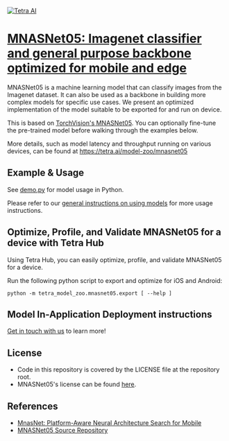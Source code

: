 [![Tetra AI](https://tetra.ai/img/logo.svg)](https://tetra.ai/)

# [MNASNet05: Imagenet classifier and general purpose backbone optimized for mobile and edge](https://tetra.ai/model-zoo/mnasnet05)

MNASNet05 is a machine learning model that can classify images from the Imagenet dataset.
It can also be used as a backbone in building more complex models for specific use cases.
We present an optimized implementation of the model suitable to be exported for and run on device.

This is based on [TorchVision's MNASNet05](https://github.com/pytorch/vision/blob/main/torchvision/models/mnasnet.py). You can optionally
fine-tune the pre-trained model before walking through the examples below.

More details, such as model latency and throughput running on various devices, can be found at https://tetra.ai/model-zoo/mnasnet05

## Example & Usage
See [demo.py](../imagenet_classifier/demo.py) for model usage in Python.

Please refer to our [general instructions on using models](../../#tetra-model-zoo) for more usage instructions.

## Optimize, Profile, and Validate MNASNet05 for a device with Tetra Hub
Using Tetra Hub, you can easily optimize, profile, and validate MNASNet05 for a device.

Run the following python script to export and optimize for iOS and Android:
```
python -m tetra_model_zoo.mnasnet05.export [ --help ]
```


## Model In-Application Deployment instructions
<a href="mailto:support@tetra.ai?subject=Request Access for Tetra Hub&body=Interest in using MNASNet in model zoo for deploying on-device.">Get in touch with us</a> to learn more!

## License
- Code in this repository is covered by the LICENSE file at the repository root.
- MNASNet05's license can be found [here](https://github.com/pytorch/vision/blob/main/LICENSE).

## References
* [MnasNet: Platform-Aware Neural Architecture Search for Mobile](https://arxiv.org/abs/1807.11626)
* [MNASNet05 Source Repository](https://github.com/pytorch/vision/blob/main/torchvision/models/mnasnet.py)
